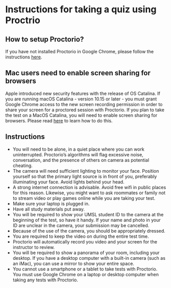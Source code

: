 # Instructions for taking a quiz using Proctrio

## How to setup Proctorio?

If you have not installed Proctorio in Google Chrome, please follow the instructions [here](./syllabus/Proctorio_Student_Guide.pdf).

## Mac users need to enable screen sharing for browsers 

Apple introduced new security features with the release of OS Catalina. If you are running macOS Catalina - version 10.15 or later - you must grant Google Chrome access to the new screen recording permission in order to share your screen for a proctored session with Proctorio. If you plan to take the test on a MacOS Catalina, you will need to enable screen sharing for browsers. Please read [here](https://support.proctoru.com/hc/en-us/articles/360036574592-MacOS-X-Catalina-Users-Important-Notice) to learn how to do this.

## Instructions  

- You will need to be alone, in a quiet place where you can work uninterrupted. Proctorio’s algorithms will flag excessive noise, conversation, and the presence of others on camera as potential cheating.  
- The camera will need sufficient lighting to monitor your face. Position yourself so that the primary light source is in front of you, preferably illuminating your face. Avoid lights behind your head.  
- A strong internet connection is advisable. Avoid free wifi in public places for this reason. Likewise, you might want to ask roommates or family not to stream video or play games online while you are taking your test.  
- Make sure your laptop is plugged in.  
- Have all study materials put away.  
- You will be required to show your UMSL student ID to the camera at the beginning of the test, so have it handy. If your name and photo in your ID are unclear in the camera, your submission may be cancelled.
- Because of the use of the camera, you should be appropriately dressed.  
- You are required to keep the video on during the entire test time.
- Proctorio will automatically record you video and your screen for the instructor to review.
- You will be required to show a panorama of your room, including your desktop. If you have a desktop computer with a built-in camera (such as an iMac), you can use a mirror to show your entire space.
- You cannot use a smartphone or a tablet to take tests with Proctorio. You must use Google Chrome on a laptop or desktop computer when taking any tests with Proctorio.


